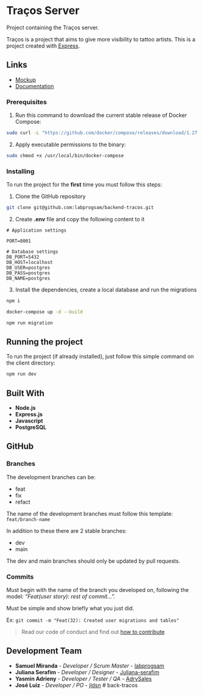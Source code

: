 # Traços Server
Project containing the Traços server.

Traços is a project that aims to give more visibility to tattoo artists. This is a project created with [Express](https://expressjs.com/pt-br/).

## Links
+ [Mockup]()
+ [Documentation](https://drive.google.com/drive/folders/1RIkaG9tr3MUFPjsY2Bi3DlVSgBk0n8Lz?usp=sharing)

### Prerequisites

1. Run this command to download the current stable release of Docker Compose:
```bash
sudo curl -L "https://github.com/docker/compose/releases/download/1.27.4/docker-compose-$(uname -s)-$(uname -m)" -o /usr/local/bin/docker-compose
```

2. Apply executable permissions to the binary:
```bash
sudo chmod +x /usr/local/bin/docker-compose
```

### Installing
To run the project for the **first** time you must follow this steps:

1. Clone the GitHub repository
```bash
git clone git@github.com:labprogsam/backend-tracos.git
```

2. Create **.env** file and copy the following content to it

```dotenv
# Application settings

PORT=8001

# Database settings
DB_PORT=5432
DB_HOST=localhost
DB_USER=postgres
DB_PASS=postgres
DB_NAME=postgres

```

3. Install the dependencies, create a local database and run the migrations
```bash
npm i
```

```bash
docker-compose up -d --build
```

```bash
npm run migration
```

## Running the project
To run the project (if already installed), just follow this simple command on the client directory:

```bash
npm run dev
```

## Built With
* **Node.js**
* **Express.js**
* **Javascript**
* **PostgreSQL**

## GitHub

### Branches
The development branches can be:

+ feat
+ fix
+ refact

The name of the development branches must follow this template: `feat/branch-name`

In addition to these there are 2 stable branches:

+ dev
+ main

The dev and main branches should only be updated by pull requests.

### Commits
Must begin with the name of the branch you developed on, following the model: _“Feat(user story): rest of commit…”._

Must be simple and show briefly what you just did.

Ex: `git commit -m "Feat(32): Created user migrations and tables"`

> Read our code of conduct and find out [how to contribute](https://github.com/labprogsam/backend-tracos/blob/main/CONTRIBUTING.md)

## Development Team
* **Samuel Miranda** - *Developer / Scrum Master* -  [labprogsam](https://github.com/labprogsam)
* **Juliana Serafim** - *Developer / Designer* - [Juliana-serafim](https://github.com/Juliana-serafim)
* **Yasmin Adrieny** - *Developer / Tester / QA* - [AdrySales](https://github.com/AdrySales)
* **José Luiz** - *Developer / PO* - [jldsn](https://github.com/jldsn)
#   b a c k - t r a c o s  
 